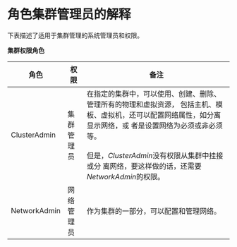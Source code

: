 # 角色集群管理员的解释

下表描述了适用于集群管理的系统管理员和权限。

**集群权限角色**

|角色|权限|备注|
|----|----|----|
|ClusterAdmin|集群管理员|在指定的集群中，可以使用、创建、删除、管理所有的物理和虚拟资源， 包括主机、模板、虚拟机，还可以配置网络属性，如分离显示网络，或 者是设置网络为必须或非必须等。<br/><br/>但是，*ClusterAdmin*没有权限从集群中挂接或分 离网络，要这样做的话，还需要*NetworkAdmin*的权限。|
|NetworkAdmin|网络管理员|作为集群的一部分，可以配置和管理网络。|

